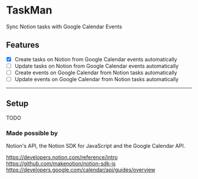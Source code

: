 # TaskMan

Sync Notion tasks with Google Calendar Events

## Features
- [x] Create tasks on Notion from Google Calendar events automatically
- [ ] Update tasks on Notion from Google Calendar events automatically
- [ ] Create events on Google Calendar from Notion tasks automatically
- [ ] Update events on Google Calendar from Notion tasks automatically

---

## Setup

TODO

### Made possible by 

Notion's API, the Notion SDK for JavaScript and the Google Calendar API.

https://developers.notion.com/reference/intro
https://github.com/makenotion/notion-sdk-js
https://developers.google.com/calendar/api/guides/overview


